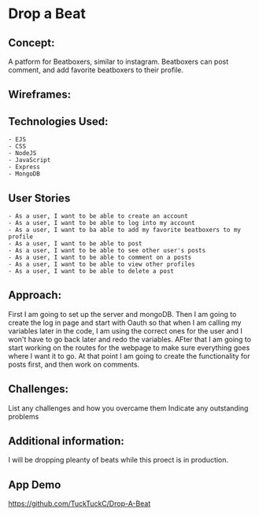 # Drop a Beat

## Concept: 
A patform for Beatboxers, similar to instagram. Beatboxers can post comment, and add favorite beatboxers to their profile.

## Wireframes:

## Technologies Used:
    - EJS
    - CSS 
    - NodeJS 
    - JavaScript
    - Express
    - MongoDB

## User Stories
    - As a user, I want to be able to create an account
    - As a user, I want to be able to log into my account
    - As a user, I want to ba able to add my favorite beatboxers to my profile
    - As a user, I want to be able to post
    - As a user, I want to be able to see other user's posts
    - As a user, I want to be able to comment on a posts
    - As a user, I want to be able to view other profiles
    - As a user, I want to be able to delete a post

## Approach: 
First I am going to set up the server and mongoDB. Then I am going to create the log in page and start with Oauth so that when I am calling my variables later in the code, I am using the correct ones for the user and I won't have to go back later and redo the variables. AFter that I am going to start working on the routes for the webpage to make sure everything goes where I want it to go. At that point I am going to create the functionality for posts first, and then work on comments.

## Challenges: 
List any challenges and how you overcame them
Indicate any outstanding problems

## Additional information:
I will be dropping pleanty of beats while this proect is in production.

## App Demo 
https://github.com/TuckTuckC/Drop-A-Beat